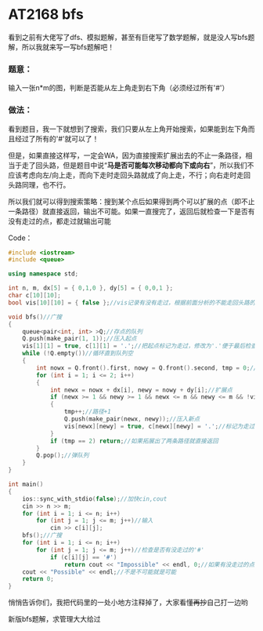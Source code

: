# AT2168 bfs
看到之前有大佬写了dfs、模拟题解，甚至有巨佬写了数学题解，就是没人写bfs题解，所以我就来写一写bfs题解吧！

### 题意：
输入一张n*m的图，判断是否能从左上角走到右下角（必须经过所有'#'）

### 做法：
看到题目，我一下就想到了搜索，我们只要从左上角开始搜索，如果能到左下角而且经过了所有的'#'就可以了！

但是，如果直接这样写，一定会WA，因为直接搜索扩展出去的不止一条路径，相当于走了回头路，但是题目中说“**马是否可能每次移动都向下或向右**”，所以我们不应该考虑向左/向上走，而向下走时走回头路就成了向上走，不行；向右走时走回头路同理，也不行。

所以我们就可以得到搜索策略：搜到某个点后如果得到两个可以扩展的点（即不止一条路径）就直接返回，输出不可能。如果一直搜完了，返回后就检查一下是否有没有走过的点，都走过就输出可能

Code：
```cpp
#include <iostream>
#include <queue>

using namespace std;

int n, m, dx[5] = { 0,1,0 }, dy[5] = { 0,0,1 };
char c[10][10];
bool vis[10][10] = { false };//vis记录有没有走过，根据前面分析的不能走回头路的特性可知每个点至多走一次

void bfs()//广搜
{
	queue<pair<int, int> >Q;//存点的队列
	Q.push(make_pair(1, 1));//压入起点
	vis[1][1] = true, c[1][1] = '.';//把起点标记为走过，修改为'.'便于最后检查是否有没走过的'#'
	while (!Q.empty())//循环直到队列空
	{
		int nowx = Q.front().first, nowy = Q.front().second, tmp = 0;//取出队头，tmp用于记录扩展了几条路径
		for (int i = 1; i <= 2; i++)
		{
			int newx = nowx + dx[i], newy = nowy + dy[i];//扩展点
			if (newx >= 1 && newy >= 1 && newx <= n && newy <= m && !vis[newx][newy]/* && c[newx][newy] == '#'*/)//如果符合条件就尝试一下
			{
				tmp++;//路径+1
				Q.push(make_pair(newx, newy));//压入新点
				vis[newx][newy] = true, c[newx][newy] = '.';//标记为走过，修改为'.'
			}
			if (tmp == 2) return;//如果拓展出了两条路径就直接返回
		}
		Q.pop();//弹队列
	}
}

int main()
{
	ios::sync_with_stdio(false);//加快cin,cout
	cin >> n >> m;
	for (int i = 1; i <= n; i++)
		for (int j = 1; j <= m; j++)//输入
			cin >> c[i][j];
	bfs();//广搜
	for (int i = 1; i <= n; i++)
		for (int j = 1; j <= m; j++)//检查是否有没走过的'#'
			if (c[i][j] == '#')
				return cout << "Impossible" << endl, 0;//如果有没走过的点直接输出不可能，然后return 0;
	cout << "Possible" << endl;//不是不可能就是可能
	return 0;
}
```
悄悄告诉你们，我把代码里的一处小地方注释掉了，大家看懂~~再抄~~自己打一边哟

新版bfs题解，求管理大大给过